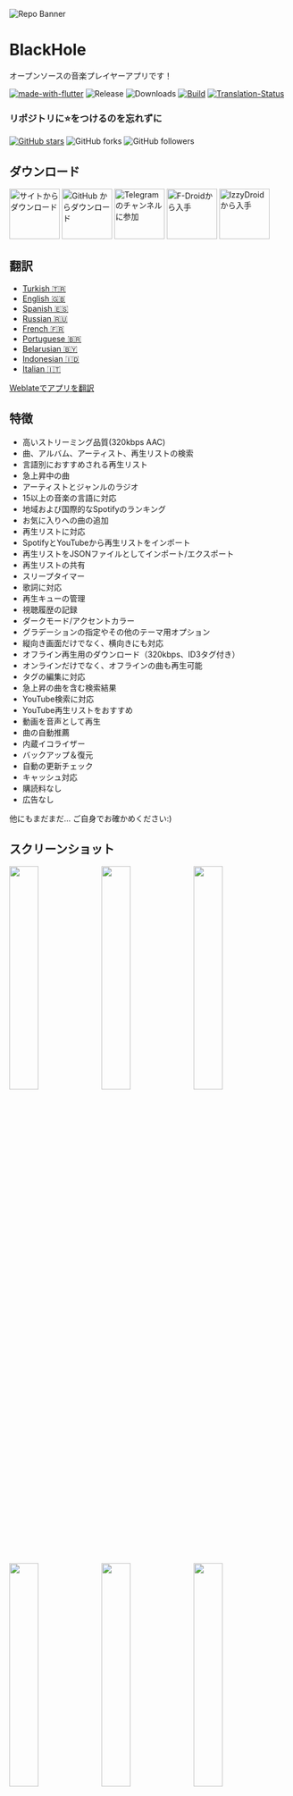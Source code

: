 ![Repo Banner](https://user-images.githubusercontent.com/87353286/144381080-faf8e557-7909-43a1-a8e2-208936e5a8f8.png)

# BlackHole

オープンソースの音楽プレイヤーアプリです！

[![made-with-flutter](https://img.shields.io/badge/Made%20with-Flutter-1f425f.svg)](https://flutter.dev/) ![Release](https://img.shields.io/github/v/release/Sangwan5688/BlackHole) ![Downloads](https://img.shields.io/github/downloads/Sangwan5688/BlackHole/total)
[![Build](https://github.com/Sangwan5688/BlackHole/actions/workflows/flutter.yml/badge.svg)](https://github.com/Sangwan5688/BlackHole/actions/workflows/flutter.yml)
[![Translation-Status](https://hosted.weblate.org/widgets/blackhole/-/translations/svg-badge.svg)](https://hosted.weblate.org/engage/blackhole/)

### リポジトリに:star:をつけるのを忘れずに

[![GitHub stars](https://img.shields.io/github/stars/Sangwan5688/BlackHole.svg?style=social&label=Star)](https://github.com//Sangwan5688/BlackHole) ![GitHub forks](https://img.shields.io/github/forks/Sangwan5688/BlackHole.svg?style=social&label=Forks) ![GitHub followers](https://img.shields.io/github/followers/Sangwan5688.svg?style=social&label=Follow)

## ダウンロード

[<img src="get_website.png"
     alt="サイトからダウンロード"
     height="90">](https://sangwan5688.github.io/download/)
[<img src="get_github.png"
     alt="GitHub からダウンロード"
     height="90">](https://github.com/Sangwan5688/BlackHole/releases)
[<img src="get_telegram.png"
     alt="Telegram のチャンネルに参加"
     height="90">](https://t.me/blackhole_official)
[<img src="https://fdroid.gitlab.io/artwork/badge/get-it-on.png"
     alt="F-Droidから入手"
     height="90">](https://f-droid.org/packages/com.shadow.blackhole/)
[<img src="https://gitlab.com/IzzyOnDroid/repo/-/raw/master/assets/IzzyOnDroid.png"
     alt="IzzyDroidから入手"
     height="90">](https://android.izzysoft.de/repo/apk/com.shadow.blackhole)

## 翻訳

- [Turkish :tr:](/README.TR.md)
- [English :uk:](/README.md)
- [Spanish :es:](/README.ES.md)
- [Russian :ru:](/README.RU.md)
- [French :fr:](/README.FR.md)
- [Portuguese :brazil:](/README.PT.md)
- [Belarusian :belarus:](/README.BE.md)
- [Indonesian :indonesia:](/README.ID.md)
- [Italian :it:](/README.IT.md)

[Weblateでアプリを翻訳](https://hosted.weblate.org/projects/blackhole/translations/)

## 特徴

- 高いストリーミング品質(320kbps AAC)
- 曲、アルバム、アーティスト、再生リストの検索
- 言語別におすすめされる再生リスト
- 急上昇中の曲
- アーティストとジャンルのラジオ
- 15以上の音楽の言語に対応
- 地域および国際的なSpotifyのランキング
- お気に入りへの曲の追加
- 再生リストに対応
- SpotifyとYouTubeから再生リストをインポート
- 再生リストをJSONファイルとしてインポート/エクスポート
- 再生リストの共有
- スリープタイマー
- 歌詞に対応
- 再生キューの管理
- 視聴履歴の記録
- ダークモード/アクセントカラー
- グラデーションの指定やその他のテーマ用オプション
- 縦向き画面だけでなく、横向きにも対応
- オフライン再生用のダウンロード（320kbps、ID3タグ付き）
- オンラインだけでなく、オフラインの曲も再生可能
- タグの編集に対応
- 急上昇の曲を含む検索結果
- YouTube検索に対応
- YouTube再生リストをおすすめ
- 動画を音声として再生
- 曲の自動推薦
- 内蔵イコライザー
- バックアップ＆復元
- 自動の更新チェック
- キャッシュ対応
- 購読料なし
- 広告なし

他にもまだまだ... ご自身でお確かめください:)

## スクリーンショット

<img src="https://github.com/Sangwan5688/BlackHole/blob/main/fastlane/metadata/android/en-US/images/phoneScreenshots/1.png?raw=true" width="32%"> <img src="https://github.com/Sangwan5688/BlackHole/blob/main/fastlane/metadata/android/en-US/images/phoneScreenshots/2.png?raw=true" width="32%"> <img src="https://github.com/Sangwan5688/BlackHole/blob/main/fastlane/metadata/android/en-US/images/phoneScreenshots/3.png?raw=true" width="32%"> <img src="https://github.com/Sangwan5688/BlackHole/blob/main/fastlane/metadata/android/en-US/images/phoneScreenshots/4.png?raw=true" width="32%"> <img src="https://github.com/Sangwan5688/BlackHole/blob/main/fastlane/metadata/android/en-US/images/phoneScreenshots/5.png?raw=true" width="32%"> <img src="https://github.com/Sangwan5688/BlackHole/blob/main/fastlane/metadata/android/en-US/images/phoneScreenshots/6.png?raw=true" width="32%">

## ライセンス

```
Copyright © 2021 Ankit Sangwan

BlackHole is a free software licensed under GPL v3.0
It is distributed in the hope that it will be useful, but WITHOUT ANY WARRANTY;
without even the implied warranty of MERCHANTABILITY or FITNESS FOR A PARTICULAR PURPOSE.
```

```
Being Open Source doesn't mean you can just make a copy of the app and upload it on playstore or sell
a closed source copy of the same.
Read the following carefully:
1. Any copy of a software under GPL must be under same license. So you can't upload the app on a closed source
  app repository like PlayStore/AppStore without distributing the source code.
2. You can't sell any copied/modified version of the app under any "non-free" license.
   You must provide the copy with the original software or with instructions on how to obtain original software,
   should clearly state all changes, should clearly disclose full source code, should include same license
   and all copyrights should be retained.

In simple words, You can ONLY use the source code of this app for `Open Source` Project under `GPL v3.0` or later
with all your source code CLEARLY DISCLOSED on any code hosting platform like GitHub, with clear INSTRUCTIONS on
how to obtain the original software, should clearly STATE ALL CHANGES made and should RETAIN all copyrights.
Use of this software under any "non-free" license is NOT permitted.
```

詳しくは、[GNU 一般公衆利用許諾契約書](https://github.com/Sangwan5688/BlackHole/blob/main/LICENSE)をご覧ください。

## ソースからのビルド

1. Flutter SDKがインストールされていない場合は、[Flutter](https://flutter.dev/)の公式サイトをご覧ください。
2. masterブランチから最新のソースコードを取得します。

```
git clone https://github.com/Sangwan5688/BlackHole.git
```

3. Android StudioまたはVS Codeでアプリを実行します。もしくはコマンドラインから:

```
flutter pub get
flutter run
```

## 貢献

貢献を歓迎します。先に[貢献ガイドライン](https://github.com/Sangwan5688/BlackHole/blob/main/CONTRIBUTING.md)をお読みください。

## 問題にお困りですか？

起こりうる[よくある問題](https://github.com/Sangwan5688/BlackHole/wiki/Common-Issues)をご覧ください。問題の回答が見つからなければ、お気軽にIssueを作成してください :)

## ベータ版をテストしたいですか？助けが必要ですか？？

[Telegramチャンネル](https://t.me/blackhole_official)または[Telegramグループ](https://t.me/joinchat/fHDC1AWnOhw0ZmI9)に参加すると、プロジェクトのベータ版アップデートを受け取ることができます。

## 私の作品を気に入っていただけましたか？

<a href="https://www.buymeacoffee.com/ankitsangwan" target="_blank"><img src="https://www.buymeacoffee.com/assets/img/custom_images/orange_img.png" alt="Buy Me A Coffee" style="height: 41px !important;width: 174px !important;box-shadow: 0px 3px 2px 0px rgba(190, 190, 190, 0.5) !important;-webkit-box-shadow: 0px 3px 2px 0px rgba(190, 190, 190, 0.5) !important;" ></a>

## 最新情報

すべてのchangelogは[wikiページ](https://github.com/Sangwan5688/BlackHole/wiki/Changelog)をご覧ください

## 免責条項
```
BlackHole does not own or have any affiliation with the songs and other content available through the app.
All songs and other content are the property of their respective owners and are protected by copyright law.
BlackHole is not responsible for any infringement of copyright or other intellectual property rights that may result
from the use of the songs and other content available through the app. BlackHole uses third-party plugins and
is not responsible for any harm or damage to the respective owners or any other parties resulting from the use
of the songs and other content through the third-party plugins.
By using the app, you agree to use the songs and other content only for personal, non-commercial purposes
and in compliance with all applicable laws and regulations.
```
